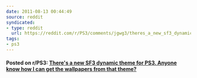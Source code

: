 ```yaml
---
date: 2011-08-13 00:44:49
source: reddit
syndicated:
- type: reddit
  url: https://reddit.com/r/PS3/comments/jgwg3/theres_a_new_sf3_dynamic_theme_for_ps3_anyone/
tags:
- ps3
---
```


#### Posted on r/PS3: [There's a new SF3 dynamic theme for PS3. Anyone know how I can get the wallpapers from that theme?](https://reddit.com/r/PS3/comments/jgwg3/theres_a_new_sf3_dynamic_theme_for_ps3_anyone/)
